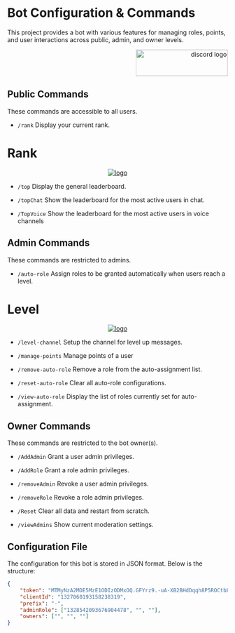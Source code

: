 # Bot Configuration & Commands
This project provides a bot with various features for managing roles, points, and user interactions across public, admin, and owner levels.

<div align="right">
  <a href="https://discord.gg/jgh78KPbzc" target="_blank">
    <img src="https://img.shields.io/static/v1?message=Discord&logo=discord&label=&color=5865f2&logoColor=white&labelColor=&style=for-the-badge" height="60" width="210" alt="discord logo"  />
  </a>
</div>


## Public Commands
These commands are accessible to all users.

* `/rank` Display your current rank.

# Rank
<div align="center">
  <a href="https://discord.gg/jgh78KPbzc" target="_blank">
    <img src="https://github.com/user-attachments/assets/965d574a-5193-4772-b4c3-5f8535fd51b5" alt="logo"  />
  </a>
</div>

* `/top` Display the general leaderboard.

* `/topChat` Show the leaderboard for the most active users in chat.

* `/TopVoice` Show the leaderboard for the most active users in voice channels

## Admin Commands
These commands are restricted to admins.

* `/auto-role` Assign roles to be granted automatically when users reach a level.

# Level
<div align="center">
  <a href="https://discord.gg/jgh78KPbzc" target="_blank">
    <img src="https://github.com/user-attachments/assets/8bbad7bd-6610-45d2-94cc-e6f981f41ca9" alt="logo"  />
  </a>
</div>

* `/level-channel` Setup the channel for level up messages.

* `/manage-points` Manage points of a user

* `/remove-auto-role` Remove a role from the auto-assignment list.

* `/reset-auto-role` Clear all auto-role configurations.

* `/view-auto-role` Display the list of roles currently set for auto-assignment.

## Owner Commands
These commands are restricted to the bot owner(s).

* `/AddAdmin` Grant a user admin privileges.

* `/AddRole` Grant a role admin privileges.

* `/removeAdmin` Revoke a user admin privileges.

* `/removeRole` Revoke a role admin privileges.

* `/Reset` Clear all data and restart from scratch.

* `/viewAdmins` Show current moderation settings.

## Configuration File
The configuration for this bot is stored in JSON format. Below is the structure:

```json
{
    "token": "MTMyNzA2MDE5MzE1ODIzODMxOQ.GFYrz9.-uA-XB2BHdDqqh8P5ROCtbLJGhRyZtkLk6AFdE",
    "clientId": "1327060193158238319",
    "prefix": "-",
    "adminRole": ["1328542093676904478", "", ""],
    "owners": ["", "", ""]
}
```

